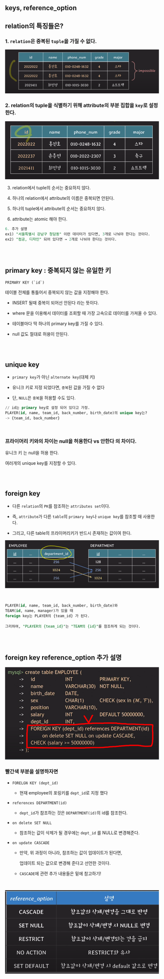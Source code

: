 ## keys, reference_option

## relation의 특징들은?

### 1. `relation`은 중복된 `tuple`을 가질 수 없다.

![이미지](/programming/img/입문402.PNG)

### 2. relation의 tuple을 식별하기 위해 attribute의 부분 집합을 `key`로 설정한다.

![이미지](/programming/img/입문403.PNG)

3. relation에서 tuple의 순서는 중요하지 않다.

4. 하나의 relation에서 attribute의 이름은 중복되면 안된다.

5. 하나의 tuple에서 attribute의 순서는 중요하지 않다.

6. attribute는 atomic 해야 한다.

```sql
6. 추가 설명
ex1) "서울특별시 강남구 청담동" 이런 데이터가 있다면, 3개로 나눠야 한다는 것이다.
ex2) "컴공, 디자인" 되어 있다면 → 2개로 나눠야 한다는 것이다.
```

<br/><br/>


## primary key : 중복되지 않는 유일한 키

```
PRIMARY KEY (`id`)
```

테이블 전체를 통틀어서 중복되지 않는 값을 지정해야 한다.



- INSERT 될때 중복이 되어선 안된다 라는 뜻이다.

- where 문을 이용해서 데이터를 조회할 때 가장 고속으로 데이터를 가져올 수 있다.

- 테이블마다 딱 하나의 primary key를 가질 수 있다.

- null 값도 절대로 허용이 안된다.


<br/><br/>

## unique key

- `primary key`가 아닌 `alternate key`(대체 키)

- 유니크 키로 지정 되었다면, `중복`된 값을 가질 수 없다
- 단, `NULL`은 `중복`을 허용할 수도 있다.

```sql
// id는 primary key로 설정 되어 있다고 가정.
PLAYER(id, name, team_id, back_number, birth_date)의 unique key는? 
-> {team_id, back_number}
```

<br/>

### 프라이머리 키와의 차이는 null을 허용한다 vs 안한다 의 차이다.

유니크 키 는 null을 허용 한다.

여러개의 unique key를 지정할 수 있다.


<br/><br/>

## foreign key

- 다른 `relation`의 `PK`를 참조하는 `attributes set`이다.

- 즉, `attribute`가 다른 `table`의 `primary key`나 `unique key`를 참조할 때 사용한다.

- 그리고, 다른 table의 프라이머리키가 반드시 존재하는 값이여 한다.
    
![이미지](/programming/img/입문404.PNG)
    

<br/>

```sql
PLAYER(id, name, team_id, back_number, birth_date)와
TEAM(id, name, manager)가 있을 때
foreign key는 PLAYER의 {team_id} 가 된다.

그리하여, "PLAYER의 {team_id}"는 "TEAM의 {id}"를 참조하게 되는 것이다.
```

<br/><br/>

## foreign key reference_option 추가 설명

![이미지](/programming/img/입문405.PNG)

### 빨간색 부분을 설명하자면

- `FORELGN KEY (dept_id)`

    - 현재 employee의 포링키를 `dept_id`로 지정 했다

- `references DEPARTMENT(id)`

    - `dept_id`가 참조하는 것은 `DEPARTMENT(id)`의 id를 참조한다.

- `on delete SET NULL`

    - 참조하는 값이 삭제가 될 경우에는 `dept_id` 를 NULL로 변경해준다.
    
- `on update CASCADE`

    - 만약, 위 과정이 아니라, 참조하는 값이 업데이트가 된다면,
        
        업데이트 되는 값으로 변경해 준다고 선언한 것이다.
        
    - `CASCADE`에 관련 추가 내용들은 밑에 참고하기!

<br/>

![이미지](/programming/img/입문406.PNG)